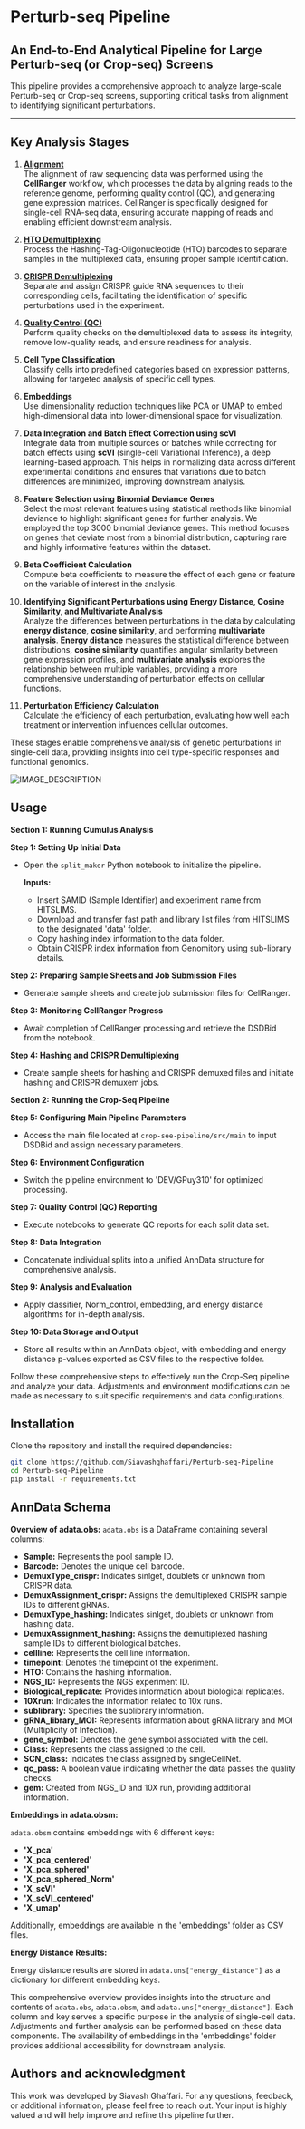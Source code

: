 # Perturb-seq Pipeline

## An End-to-End Analytical Pipeline for Large Perturb-seq (or Crop-seq) Screens

This pipeline provides a comprehensive approach to analyze large-scale Perturb-seq or Crop-seq screens, supporting critical tasks from alignment to identifying significant perturbations.

---

## Key Analysis Stages

1. **[Alignment](https://github.com/Siavashghaffari/Perturb-seq-Pipeline/tree/main/Cumulus)**  
   The alignment of raw sequencing data was performed using the **CellRanger** workflow, which processes the data by aligning reads to the reference genome, performing quality control (QC), and generating gene expression matrices. CellRanger is specifically designed for single-cell RNA-seq data, ensuring accurate mapping of reads and enabling efficient downstream analysis.


2. **[HTO Demultiplexing](https://github.com/Siavashghaffari/Perturb-seq-Pipeline/tree/main/Cumulus)**  
   Process the Hashing-Tag-Oligonucleotide (HTO) barcodes to separate samples in the multiplexed data, ensuring proper sample identification.

3. **[CRISPR Demultiplexing](https://github.com/Siavashghaffari/Perturb-seq-Pipeline/tree/main/Cumulus)**  
   Separate and assign CRISPR guide RNA sequences to their corresponding cells, facilitating the identification of specific perturbations used in the experiment.

4. **[Quality Control (QC)](https://github.com/Siavashghaffari/Perturb-seq-Pipeline/tree/main/crop-seq-pipeline%20(QC))**  
   Perform quality checks on the demultiplexed data to assess its integrity, remove low-quality reads, and ensure readiness for analysis.

5. **Cell Type Classification**  
   Classify cells into predefined categories based on expression patterns, allowing for targeted analysis of specific cell types.

6. **Embeddings**  
   Use dimensionality reduction techniques like PCA or UMAP to embed high-dimensional data into lower-dimensional space for visualization.

7. **Data Integration and Batch Effect Correction using scVI**  
   Integrate data from multiple sources or batches while correcting for batch effects using **scVI** (single-cell Variational Inference), a deep learning-based approach. This helps in normalizing data across different experimental conditions and ensures that variations due to batch differences are minimized, improving downstream analysis.

8. **Feature Selection using Binomial Deviance Genes**  
   Select the most relevant features using statistical methods like binomial deviance to highlight significant genes for further analysis. We employed the top 3000 binomial deviance genes. This method focuses on genes that deviate most from a binomial distribution, capturing rare and highly informative features within the dataset.

9. **Beta Coefficient Calculation**  
   Compute beta coefficients to measure the effect of each gene or feature on the variable of interest in the analysis.

10. **Identifying Significant Perturbations using Energy Distance, Cosine Similarity, and Multivariate Analysis**  
   Analyze the differences between perturbations in the data by calculating **energy distance**, **cosine similarity**, and performing **multivariate analysis**. **Energy distance** measures the statistical difference between distributions, **cosine similarity** quantifies angular similarity between gene expression profiles, and **multivariate analysis** explores the relationship between multiple variables, providing a more comprehensive understanding of perturbation effects on cellular functions.


11. **Perturbation Efficiency Calculation**  
   Calculate the efficiency of each perturbation, evaluating how well each treatment or intervention influences cellular outcomes.

These stages enable comprehensive analysis of genetic perturbations in single-cell data, providing insights into cell type-specific responses and functional genomics.

![IMAGE_DESCRIPTION](workflow.png)


## Usage

**Section 1: Running Cumulus Analysis**

**Step 1: Setting Up Initial Data**

- Open the `split_maker` Python notebook to initialize the pipeline.
 
  **Inputs:**
  - Insert SAMID (Sample Identifier) and experiment name from HITSLIMS.
  - Download and transfer fast path and library list files from HITSLIMS to the designated 'data' folder.
  - Copy hashing index information to the data folder.
  - Obtain CRISPR index information from Genomitory using sub-library details.


**Step 2: Preparing Sample Sheets and Job Submission Files**

- Generate sample sheets and create job submission files for CellRanger.

**Step 3: Monitoring CellRanger Progress**

- Await completion of CellRanger processing and retrieve the DSDBid from the notebook.

**Step 4: Hashing and CRISPR Demultiplexing**

- Create sample sheets for hashing and CRISPR demuxed files and initiate hashing and CRISPR demuxem jobs.

**Section 2: Running the Crop-Seq Pipeline**

**Step 5: Configuring Main Pipeline Parameters**

- Access the main file located at `crop-see-pipeline/src/main` to input DSDBid and assign necessary parameters.

**Step 6: Environment Configuration**

- Switch the pipeline environment to 'DEV/GPuy310' for optimized processing.

**Step 7: Quality Control (QC) Reporting**

- Execute notebooks to generate QC reports for each split data set.

**Step 8: Data Integration**

- Concatenate individual splits into a unified AnnData structure for comprehensive analysis.

**Step 9: Analysis and Evaluation**

- Apply classifier, Norm_control, embedding, and energy distance algorithms for in-depth analysis.

**Step 10: Data Storage and Output**

- Store all results within an AnnData object, with embedding and energy distance p-values exported as CSV files to the respective folder.

Follow these comprehensive steps to effectively run the Crop-Seq pipeline and analyze your data. Adjustments and environment modifications can be made as necessary to suit specific requirements and data configurations.


## Installation
Clone the repository and install the required dependencies:
```bash
git clone https://github.com/Siavashghaffari/Perturb-seq-Pipeline
cd Perturb-seq-Pipeline
pip install -r requirements.txt
```


## AnnData Schema

**Overview of adata.obs:**
`adata.obs` is a DataFrame containing several columns:
- **Sample:** Represents the pool sample ID.<br>
- **Barcode:** Denotes the unique cell barcode.
- **DemuxType_crispr:** Indicates sinlget, doublets or unknown from CRISPR data.
- **DemuxAssignment_crispr:** Assigns the demultiplexed CRISPR sample IDs to different gRNAs.
- **DemuxType_hashing:**  Indicates sinlget, doublets or unknown from hashing data.
- **DemuxAssignment_hashing:** Assigns the demultiplexed hashing sample IDs to different biological batches.
- **cellline:** Represents the cell line information.
- **timepoint:** Denotes the timepoint of the experiment.
- **HTO:** Contains the hashing information.
- **NGS_ID:** Represents the NGS experiment ID.
- **Biological_replicate:** Provides information about biological replicates.
- **10Xrun:** Indicates the information related to 10x runs.
- **sublibrary:** Specifies the sublibrary information.
- **gRNA_library_MOI:** Represents information about gRNA library and MOI (Multiplicity of Infection).
- **gene_symbol:** Denotes the gene symbol associated with the cell.
- **Class:** Represents the class assigned to the cell.
- **SCN_class:** Indicates the class assigned by singleCellNet.
- **qc_pass:** A boolean value indicating whether the data passes the quality checks.
- **gem:** Created from NGS_ID and 10X run, providing additional information.

**Embeddings in adata.obsm:**

`adata.obsm` contains embeddings with 6 different keys:

- **'X_pca'**
- **'X_pca_centered'**
- **'X_pca_sphered'**
- **'X_pca_sphered_Norm'**
- **'X_scVI'**
- **'X_scVI_centered'**
- **'X_umap'**

Additionally, embeddings are available in the 'embeddings' folder as CSV files.

**Energy Distance Results:**

Energy distance results are stored in `adata.uns["energy_distance"]` as a dictionary for different embedding keys.

This comprehensive overview provides insights into the structure and contents of `adata.obs`, `adata.obsm`, and `adata.uns["energy_distance"]`. Each column and key serves a specific purpose in the analysis of single-cell data. Adjustments and further analysis can be performed based on these data components. The availability of embeddings in the 'embeddings' folder provides additional accessibility for downstream analysis.


## Authors and acknowledgment
This work was developed by Siavash Ghaffari. For any questions, feedback, or additional information, please feel free to reach out. Your input is highly valued and will help improve and refine this pipeline further.

